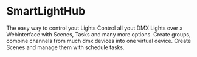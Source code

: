 # SmartLightHub
The easy way to control yout Lights
 Control all yout DMX Lights over a Webinterface with Scenes, Tasks and many more options.
 Create groups, combine channels from much dmx devices into one virtual device. Create Scenes and manage them with schedule tasks.
 
 <img sry='http://h2385854.stratoserver.net/smarthome_v2/website_images/smarthome_add_device.png' />
